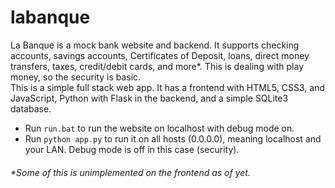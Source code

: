 # labanque
La Banque is a mock bank website and backend. It supports checking accounts, savings accounts, Certificates of Deposit, loans, direct money transfers, taxes, credit/debit cards, and more*. This is dealing with play money, so the security is basic.  
This is a simple full stack web app. It has a frontend with HTML5, CSS3, and JavaScript, Python with Flask in the backend, and a simple SQLite3 database.

- Run `run.bat` to run the website on localhost with debug mode on.
- Run `python app.py` to run it on all hosts (0.0.0.0), meaning localhost and your LAN. Debug mode is off in this case (security).

###### \*Some of this is unimplemented on the frontend as of yet.
